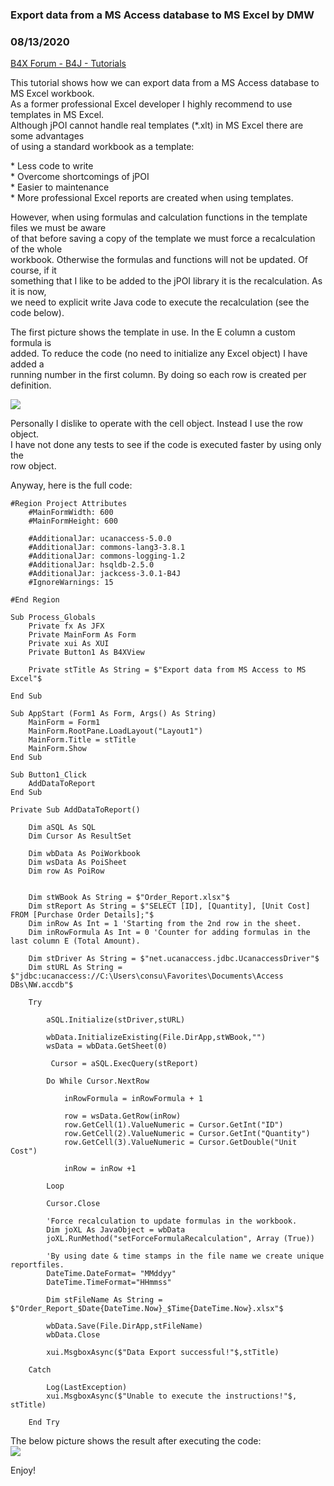 ### Export data from a MS Access database to MS Excel by DMW
### 08/13/2020
[B4X Forum - B4J - Tutorials](https://www.b4x.com/android/forum/threads/121191/)

This tutorial shows how we can export data from a MS Access database to MS Excel workbook.  
As a former professional Excel developer I highly recommend to use templates in MS Excel.  
Although jPOI cannot handle real templates (\*.xlt) in MS Excel there are some advantages  
of using a standard workbook as a template:  
  
\* Less code to write  
\* Overcome shortcomings of jPOI  
\* Easier to maintenance  
\* More professional Excel reports are created when using templates.  
  
However, when using formulas and calculation functions in the template files we must be aware  
of that before saving a copy of the template we must force a recalculation of the whole  
workbook. Otherwise the formulas and functions will not be updated. Of course, if it  
something that I like to be added to the jPOI library it is the recalculation. As it is now,  
we need to explicit write Java code to execute the recalculation (see the code below).  
  
The first picture shows the template in use. In the E column a custom formula is  
added. To reduce the code (no need to initialize any Excel object) I have added a  
running number in the first column. By doing so each row is created per definition.  
  
![](https://www.b4x.com/android/forum/attachments/98490)  
  
Personally I dislike to operate with the cell object. Instead I use the row object.  
I have not done any tests to see if the code is executed faster by using only the  
row object.  
  
Anyway, here is the full code:  
  

```B4X
#Region Project Attributes  
    #MainFormWidth: 600  
    #MainFormHeight: 600  
    
    #AdditionalJar: ucanaccess-5.0.0  
    #AdditionalJar: commons-lang3-3.8.1  
    #AdditionalJar: commons-logging-1.2  
    #AdditionalJar: hsqldb-2.5.0  
    #AdditionalJar: jackcess-3.0.1-B4J  
    #IgnoreWarnings: 15  
  
#End Region  
  
Sub Process_Globals  
    Private fx As JFX  
    Private MainForm As Form  
    Private xui As XUI  
    Private Button1 As B4XView  
    
    Private stTitle As String = $"Export data from MS Access to MS Excel"$  
    
End Sub  
  
Sub AppStart (Form1 As Form, Args() As String)  
    MainForm = Form1  
    MainForm.RootPane.LoadLayout("Layout1")  
    MainForm.Title = stTitle  
    MainForm.Show  
End Sub  
  
Sub Button1_Click  
    AddDataToReport   
End Sub  
  
Private Sub AddDataToReport()  
    
    Dim aSQL As SQL  
    Dim Cursor As ResultSet  
    
    Dim wbData As PoiWorkbook  
    Dim wsData As PoiSheet  
    Dim row As PoiRow  
        
        
    Dim stWBook As String = $"Order_Report.xlsx"$  
    Dim stReport As String = $"SELECT [ID], [Quantity], [Unit Cost] FROM [Purchase Order Details];"$  
    Dim inRow As Int = 1 'Starting from the 2nd row in the sheet.  
    Dim inRowFormula As Int = 0 'Counter for adding formulas in the last column E (Total Amount).  
    
    Dim stDriver As String = $"net.ucanaccess.jdbc.UcanaccessDriver"$  
    Dim stURL As String = $"jdbc:ucanaccess://C:\Users\consu\Favorites\Documents\Access DBs\NW.accdb"$  
    
    Try  
            
        aSQL.Initialize(stDriver,stURL)  
    
        wbData.InitializeExisting(File.DirApp,stWBook,"")  
        wsData = wbData.GetSheet(0)  
    
         Cursor = aSQL.ExecQuery(stReport)  
  
        Do While Cursor.NextRow  
    
            inRowFormula = inRowFormula + 1  
        
            row = wsData.GetRow(inRow)  
            row.GetCell(1).ValueNumeric = Cursor.GetInt("ID")  
            row.GetCell(2).ValueNumeric = Cursor.GetInt("Quantity")  
            row.GetCell(3).ValueNumeric = Cursor.GetDouble("Unit Cost")  
            
            inRow = inRow +1  
            
        Loop  
    
        Cursor.Close  
    
        'Force recalculation to update formulas in the workbook.  
        Dim joXL As JavaObject = wbData  
        joXL.RunMethod("setForceFormulaRecalculation", Array (True))  
        
        'By using date & time stamps in the file name we create unique reportfiles.  
        DateTime.DateFormat= "MMddyy"  
        DateTime.TimeFormat="HHmmss"  
                
        Dim stFileName As String = $"Order_Report_$Date{DateTime.Now}_$Time{DateTime.Now}.xlsx"$  
    
        wbData.Save(File.DirApp,stFileName)  
        wbData.Close  
    
        xui.MsgboxAsync($"Data Export successful!"$,stTitle)  
  
    Catch  
        
        Log(LastException)  
        xui.MsgboxAsync($"Unable to execute the instructions!"$, stTitle)  
  
    End Try
```

  
  
The below picture shows the result after executing the code:  
![](https://www.b4x.com/android/forum/attachments/98491)  
  
Enjoy!